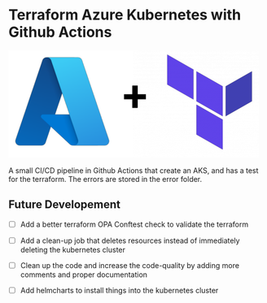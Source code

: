 # Terraform Azure Kubernetes with Github Actions

![Logo](readmeimage.png)

A small CI/CD pipeline in Github Actions that create an AKS, and has a test for the terraform. The errors are stored in the error folder.

## Future Developement

- [ ] Add a better terraform OPA Conftest check to validate the terraform <br/>
- [ ] Add a clean-up job that deletes resources instead of immediately deleting the kubernetes cluster <br/>
- [ ] Clean up the code and increase the code-quality by adding more comments and proper documentation <br/>
- [ ] Add helmcharts to install things into the kubernetes cluster <br/>
  
